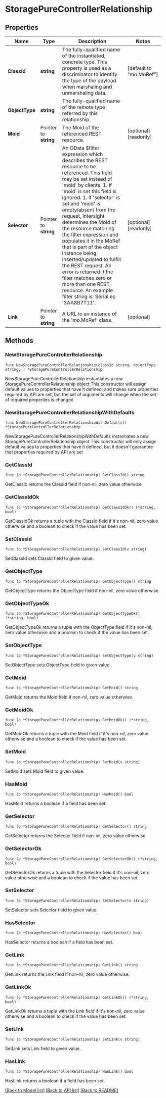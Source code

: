 # StoragePureControllerRelationship

## Properties

Name | Type | Description | Notes
------------ | ------------- | ------------- | -------------
**ClassId** | **string** | The fully-qualified name of the instantiated, concrete type. This property is used as a discriminator to identify the type of the payload when marshaling and unmarshaling data. | [default to "mo.MoRef"]
**ObjectType** | **string** | The fully-qualified name of the remote type referred by this relationship. | 
**Moid** | Pointer to **string** | The Moid of the referenced REST resource. | [optional] [readonly] 
**Selector** | Pointer to **string** | An OData $filter expression which describes the REST resource to be referenced. This field may be set instead of &#39;moid&#39; by clients. 1. If &#39;moid&#39; is set this field is ignored. 1. If &#39;selector&#39; is set and &#39;moid&#39; is empty/absent from the request, Intersight determines the Moid of the resource matching the filter expression and populates it in the MoRef that is part of the object instance being inserted/updated to fulfill the REST request. An error is returned if the filter matches zero or more than one REST resource. An example filter string is: Serial eq &#39;3AA8B7T11&#39;. | [optional] [readonly] 
**Link** | Pointer to **string** | A URL to an instance of the &#39;mo.MoRef&#39; class. | [optional] 

## Methods

### NewStoragePureControllerRelationship

`func NewStoragePureControllerRelationship(classId string, objectType string, ) *StoragePureControllerRelationship`

NewStoragePureControllerRelationship instantiates a new StoragePureControllerRelationship object
This constructor will assign default values to properties that have it defined,
and makes sure properties required by API are set, but the set of arguments
will change when the set of required properties is changed

### NewStoragePureControllerRelationshipWithDefaults

`func NewStoragePureControllerRelationshipWithDefaults() *StoragePureControllerRelationship`

NewStoragePureControllerRelationshipWithDefaults instantiates a new StoragePureControllerRelationship object
This constructor will only assign default values to properties that have it defined,
but it doesn't guarantee that properties required by API are set

### GetClassId

`func (o *StoragePureControllerRelationship) GetClassId() string`

GetClassId returns the ClassId field if non-nil, zero value otherwise.

### GetClassIdOk

`func (o *StoragePureControllerRelationship) GetClassIdOk() (*string, bool)`

GetClassIdOk returns a tuple with the ClassId field if it's non-nil, zero value otherwise
and a boolean to check if the value has been set.

### SetClassId

`func (o *StoragePureControllerRelationship) SetClassId(v string)`

SetClassId sets ClassId field to given value.


### GetObjectType

`func (o *StoragePureControllerRelationship) GetObjectType() string`

GetObjectType returns the ObjectType field if non-nil, zero value otherwise.

### GetObjectTypeOk

`func (o *StoragePureControllerRelationship) GetObjectTypeOk() (*string, bool)`

GetObjectTypeOk returns a tuple with the ObjectType field if it's non-nil, zero value otherwise
and a boolean to check if the value has been set.

### SetObjectType

`func (o *StoragePureControllerRelationship) SetObjectType(v string)`

SetObjectType sets ObjectType field to given value.


### GetMoid

`func (o *StoragePureControllerRelationship) GetMoid() string`

GetMoid returns the Moid field if non-nil, zero value otherwise.

### GetMoidOk

`func (o *StoragePureControllerRelationship) GetMoidOk() (*string, bool)`

GetMoidOk returns a tuple with the Moid field if it's non-nil, zero value otherwise
and a boolean to check if the value has been set.

### SetMoid

`func (o *StoragePureControllerRelationship) SetMoid(v string)`

SetMoid sets Moid field to given value.

### HasMoid

`func (o *StoragePureControllerRelationship) HasMoid() bool`

HasMoid returns a boolean if a field has been set.

### GetSelector

`func (o *StoragePureControllerRelationship) GetSelector() string`

GetSelector returns the Selector field if non-nil, zero value otherwise.

### GetSelectorOk

`func (o *StoragePureControllerRelationship) GetSelectorOk() (*string, bool)`

GetSelectorOk returns a tuple with the Selector field if it's non-nil, zero value otherwise
and a boolean to check if the value has been set.

### SetSelector

`func (o *StoragePureControllerRelationship) SetSelector(v string)`

SetSelector sets Selector field to given value.

### HasSelector

`func (o *StoragePureControllerRelationship) HasSelector() bool`

HasSelector returns a boolean if a field has been set.

### GetLink

`func (o *StoragePureControllerRelationship) GetLink() string`

GetLink returns the Link field if non-nil, zero value otherwise.

### GetLinkOk

`func (o *StoragePureControllerRelationship) GetLinkOk() (*string, bool)`

GetLinkOk returns a tuple with the Link field if it's non-nil, zero value otherwise
and a boolean to check if the value has been set.

### SetLink

`func (o *StoragePureControllerRelationship) SetLink(v string)`

SetLink sets Link field to given value.

### HasLink

`func (o *StoragePureControllerRelationship) HasLink() bool`

HasLink returns a boolean if a field has been set.


[[Back to Model list]](../README.md#documentation-for-models) [[Back to API list]](../README.md#documentation-for-api-endpoints) [[Back to README]](../README.md)


